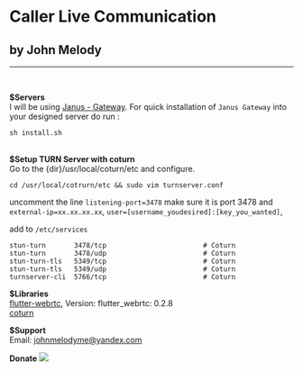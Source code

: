 # Caller Live Communication
## by John Melody
---
<br />

<b>$Servers</b> <br/>
I will be using [Janus - Gateway](https://github.com/meetecho/janus-gateway). For quick installation of ```Janus Gateway``` into your designed server do run :

```
sh install.sh
```

<br/>
<b>$Setup TURN Server with coturn</b> <br/>
Go to the {dir}/usr/local/coturn/etc and configure. 


```
cd /usr/local/cotrurn/etc && sudo vim turnserver.conf
```

uncomment the line ```listening-port=3478``` make sure it is port 3478 and ```external-ip=xx.xx.xx.xx```, ```user=[username_youdesired]:[key_you_wanted]```,

add to ```/etc/services```

```
stun-turn       3478/tcp                        # Coturn
stun-turn       3478/udp                        # Coturn
stun-turn-tls   5349/tcp                        # Coturn
stun-turn-tls   5349/udp                        # Coturn
turnserver-cli  5766/tcp                        # Coturn
```



<b>$Libraries</b><br/>
[flutter-webrtc](https://github.com/flutter-webrtc/flutter-webrtc), Version: flutter_webrtc: 0.2.8 <br/>
[coturn](https://github.com/coturn/coturn)<br/>


<b>$Support</b><br/>
Email: [johnmelodyme@yandex.com](mailto:johnmelodyme@yandex.com )

<b>Donate</b>
![](https://github.com/johnmelodyme/ShortestPathAlgorithm/blob/master/assets/wechat.png)

